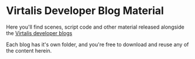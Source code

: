 # Virtalis Developer Blog Material

Here you'll find scenes, script code and other material released alongside the [Virtalis developer blogs](https://developers.virtalis.com/developer-blogs)

Each blog has it's own folder, and you're free to download and reuse any of the content herein.